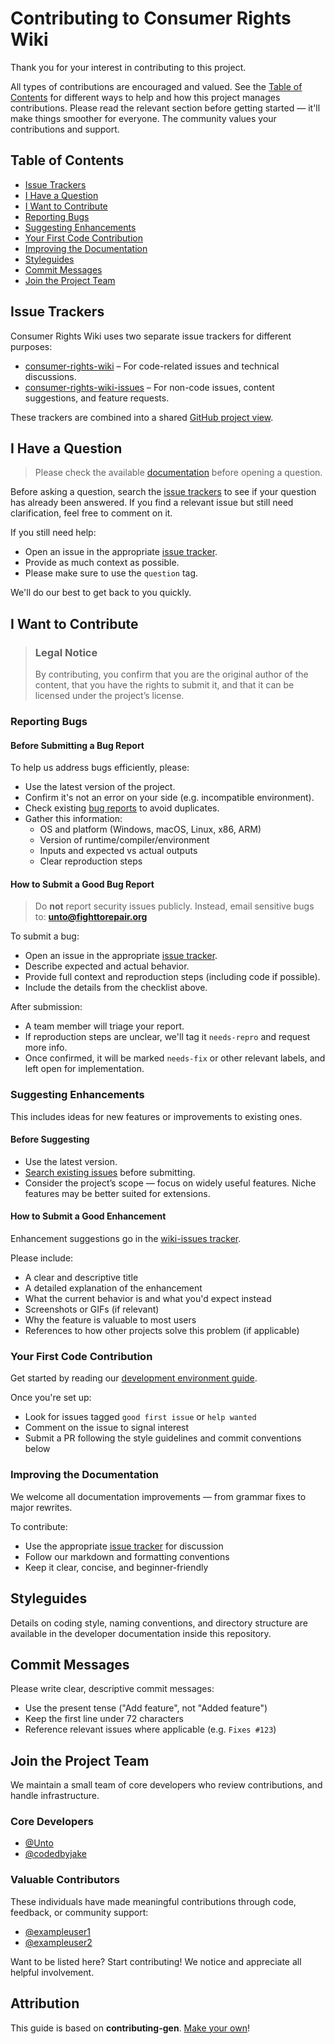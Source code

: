 <!-- omit in toc -->
# Contributing to Consumer Rights Wiki

Thank you for your interest in contributing to this project.

All types of contributions are encouraged and valued. See the [Table of Contents](#table-of-contents) for different ways to help and how this project manages contributions. Please read the relevant section before getting started — it'll make things smoother for everyone. The community values your contributions and support.

<!-- omit in toc -->
## Table of Contents

- [Issue Trackers](#issue-trackers)
- [I Have a Question](#i-have-a-question)
- [I Want to Contribute](#i-want-to-contribute)
- [Reporting Bugs](#reporting-bugs)
- [Suggesting Enhancements](#suggesting-enhancements)
- [Your First Code Contribution](#your-first-code-contribution)
- [Improving the Documentation](#improving-the-documentation)
- [Styleguides](#styleguides)
- [Commit Messages](#commit-messages)
- [Join the Project Team](#join-the-project-team)

## Issue Trackers

Consumer Rights Wiki uses two separate issue trackers for different purposes:

- [consumer-rights-wiki](https://github.com/Consumer-Rights-Wiki-Org/wiki) – For code-related issues and technical discussions.
- [consumer-rights-wiki-issues](https://github.com/Consumer-Rights-Wiki-Org/wiki-issues/issues) – For non-code issues, content suggestions, and feature requests.

These trackers are combined into a shared [GitHub project view](https://github.com/orgs/Consumer-Rights-Wiki-Org/projects/1).

## I Have a Question

> Please check the available [documentation](https://github.com/Consumer-Rights-Wiki-Org/wiki/wiki) before opening a question.

Before asking a question, search the [issue trackers](#issue-trackers) to see if your question has already been answered. If you find a relevant issue but still need clarification, feel free to comment on it.

If you still need help:

- Open an issue in the appropriate [issue tracker](#issue-trackers).
- Provide as much context as possible.
- Please make sure to use the `question` tag.

We'll do our best to get back to you quickly.

## I Want to Contribute

> ### Legal Notice <!-- omit in toc -->
> By contributing, you confirm that you are the original author of the content, that you have the rights to submit it, and that it can be licensed under the project’s license.

### Reporting Bugs

<!-- omit in toc -->
#### Before Submitting a Bug Report

To help us address bugs efficiently, please:

- Use the latest version of the project.
- Confirm it's not an error on your side (e.g. incompatible environment).
- Check existing [bug reports](https://github.com/Consumer-Rights-Wiki-Org/wiki/issues?q=label%3Abug) to avoid duplicates.
- Gather this information:
  - OS and platform (Windows, macOS, Linux, x86, ARM)
  - Version of runtime/compiler/environment
  - Inputs and expected vs actual outputs
  - Clear reproduction steps

<!-- omit in toc -->
#### How to Submit a Good Bug Report

> Do **not** report security issues publicly. Instead, email sensitive bugs to: **unto@fighttorepair.org**

To submit a bug:

- Open an issue in the appropriate [issue tracker](#issue-trackers).
- Describe expected and actual behavior.
- Provide full context and reproduction steps (including code if possible).
- Include the details from the checklist above.

After submission:

- A team member will triage your report.
- If reproduction steps are unclear, we'll tag it `needs-repro` and request more info.
- Once confirmed, it will be marked `needs-fix` or other relevant labels, and left open for implementation.

### Suggesting Enhancements

This includes ideas for new features or improvements to existing ones.

<!-- omit in toc -->
#### Before Suggesting

- Use the latest version.
- [Search existing issues](https://github.com/Consumer-Rights-Wiki-Org/wiki-issues/issues) before submitting.
- Consider the project’s scope — focus on widely useful features. Niche features may be better suited for extensions.

<!-- omit in toc -->
#### How to Submit a Good Enhancement

Enhancement suggestions go in the [wiki-issues tracker](https://github.com/Consumer-Rights-Wiki-Org/wiki-issues/issues).

Please include:

- A clear and descriptive title
- A detailed explanation of the enhancement
- What the current behavior is and what you'd expect instead
- Screenshots or GIFs (if relevant)
- Why the feature is valuable to most users
- References to how other projects solve this problem (if applicable)

### Your First Code Contribution

Get started by reading our [development environment guide](https://github.com/Consumer-Rights-Wiki-Org/wiki/wiki/Setting-up-a-development-environment).

Once you're set up:

- Look for issues tagged `good first issue` or `help wanted`
- Comment on the issue to signal interest
- Submit a PR following the style guidelines and commit conventions below

### Improving the Documentation

We welcome all documentation improvements — from grammar fixes to major rewrites.

To contribute:

- Use the appropriate [issue tracker](#issue-trackers) for discussion
- Follow our markdown and formatting conventions
- Keep it clear, concise, and beginner-friendly

## Styleguides

Details on coding style, naming conventions, and directory structure are available in the developer documentation inside this repository.

## Commit Messages

Please write clear, descriptive commit messages:

- Use the present tense ("Add feature", not "Added feature")
- Keep the first line under 72 characters
- Reference relevant issues where applicable (e.g. `Fixes #123`)

## Join the Project Team

We maintain a small team of core developers who review contributions, and handle infrastructure.

### Core Developers
- [@Unto](https://github.com/untocodes)
- [@codedbyjake](https://github.com/codedbyjake)

### Valuable Contributors
These individuals have made meaningful contributions through code, feedback, or community support:

- [@exampleuser1](https://github.com/exampleuser1)
- [@exampleuser2](https://github.com/exampleuser2)

Want to be listed here? Start contributing! We notice and appreciate all helpful involvement.

<!-- omit in toc -->
## Attribution

This guide is based on **contributing-gen**. [Make your own](https://github.com/bttger/contributing-gen)!
